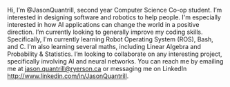 Hi, I’m @JasonQuantrill, second year Computer Science Co-op student.
I’m interested in designing software and robotics to help people. I'm especially interested in how AI applications can change the world in a positive direction.
I’m currently looking to generally improve my coding skills. Specifically, I'm currently learning Robot Operating System (ROS), Bash, and C. I'm also learning several maths, including Linear Algebra and Probability & Statistics.
I’m looking to collaborate on any interesting project, specifically involving AI and neural networks.
You can reach me by emailing me at jason.quantrill@ryerson.ca or messaging me on LinkedIn http://www.linkedin.com/in/JasonQuantrill.

